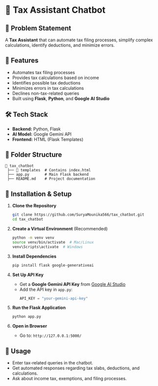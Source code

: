 # 🏦 Tax Assistant Chatbot

## 📌 Problem Statement
A **Tax Assistant** that can automate tax filing processes, simplify complex calculations, identify deductions, and minimize errors.

## 🚀 Features
- Automates tax filing processes
- Provides tax calculations based on income
- Identifies possible tax deductions
- Minimizes errors in tax calculations
- Declines non-tax-related queries
- Built using **Flask**, **Python**, and **Google AI Studio**

## 🛠️ Tech Stack
- **Backend:** Python, Flask
- **AI Model:** Google Gemini API
- **Frontend:** HTML (Flask Templates)

## 💂️ Folder Structure
```
💾 tax_chatbot
 ├── 📁 templates  # Contains index.html
 ├── app.py       # Main Flask backend
 ├── README.md    # Project documentation
```

## 🔧 Installation & Setup
1. **Clone the Repository**
   ```bash
   git clone https://github.com/SuryaMounika566/tax_chatbot.git
   cd tax_chatbot
   ```

2. **Create a Virtual Environment** (Recommended)
   ```bash
   python -m venv venv
   source venv/bin/activate  # Mac/Linux
   venv\Scripts\activate  # Windows
   ```

3. **Install Dependencies**
   ```bash
   pip install flask google-generativeai
   ```

4. **Set Up API Key**
   - Get a **Google Gemini API Key** from [Google AI Studio](https://aistudio.google.com/)
   - Add the API key in `app.py`:
     ```python
     API_KEY = "your-gemini-api-key"
     ```

5. **Run the Flask Application**
   ```bash
   python app.py
   ```

6. **Open in Browser**
   - Go to: `http://127.0.0.1:5000/`

## 📌 Usage
- Enter tax-related queries in the chatbot.
- Get automated responses regarding tax slabs, deductions, and calculations.
- Ask about income tax, exemptions, and filing processes.

